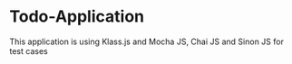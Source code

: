 Todo-Application
================
 This application is using Klass.js and Mocha JS, Chai JS and Sinon JS for test cases